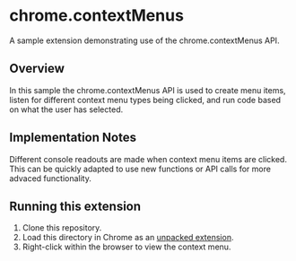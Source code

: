 <!-- https://github.com/GoogleChrome/chrome-extensions-samples/blob/main/api-samples/contextMenus/basic/README.md?plain=1 -->

# chrome.contextMenus

A sample extension demonstrating use of the chrome.contextMenus API.

## Overview

In this sample the chrome.contextMenus API is used to create menu items, listen for different context menu types being clicked, and run code based on what the user has selected.

## Implementation Notes

Different console readouts are made when context menu items are clicked. This can be quickly adapted to use new functions or API calls for more advaced functionality.

## Running this extension

1. Clone this repository.
2. Load this directory in Chrome as an [unpacked extension](https://developer.chrome.com/docs/extensions/mv3/getstarted/development-basics/#load-unpacked).
3. Right-click within the browser to view the context menu.